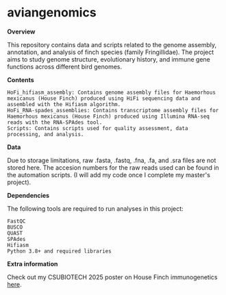 # aviangenomics

**Overview**

This repository contains data and scripts related to the genome assembly, annotation, and analysis of finch species (family Fringillidae). The project aims to study genome structure, evolutionary history, and immune gene functions across different bird genomes.

**Contents**

    HoFi_hifiasm_assembly: Contains genome assembly files for Haemorhous mexicanus (House Finch) produced using HiFi sequencing data and assembled with the Hifiasm algorithm.
    HoFi_RNA-spades_assemblies: Contains transcriptome assembly files for Haemorhous mexicanus (House Finch) produced using Illumina RNA-seq reads with the RNA-SPAdes tool.
    Scripts: Contains scripts used for quality assessment, data processing, and analysis.


**Data**

Due to storage limitations, raw .fasta, .fastq, .fna, .fa, and .sra files are not stored here. The accesion numbers for the raw reads used can be found in the automation scripts. (I will add my code once I complete my master's project).

**Dependencies**

The following tools are required to run analyses in this project:

    FastQC
    BUSCO
    QUAST
    SPAdes
    Hifiasm
    Python 3.8+ and required libraries
    
**Extra information**

Check out my CSUBIOTECH 2025 poster on House Finch immunogenetics [here](CSUBIOTECH2025_Poster).
